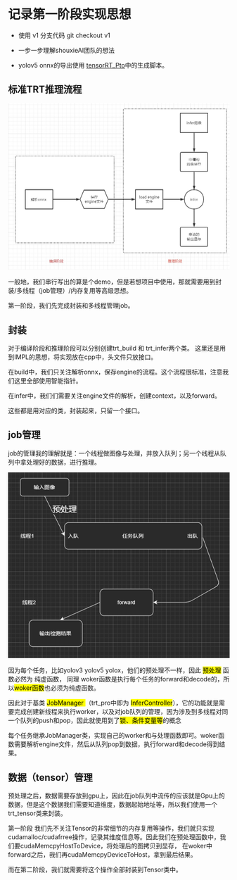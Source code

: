 # 记录第一阶段实现思想
- 使用 v1 分支代码  git checkout v1

- 一步一步理解shouxieAI团队的想法

- yolov5 onnx的导出使用 [tensorRT_Pto](https://github.com/shouxieai/tensorRT_Pro)中的生成脚本。

## 标准TRT推理流程

![](./readme_img/img0.jpg)

一般地，我们串行写出的算是个demo，但是若想项目中使用，那就需要用到封装/多线程（job管理）/内存复用等高级思想。

第一阶段，我们先完成封装和多线程管理job。

## 封装

对于编译阶段和推理阶段可以分别创建trt_build 和 trt_infer两个类。 这里还是用到IMPL的思想，将实现放在cpp中，头文件只放接口。

在build中，我们只关注解析onnx，保存engine的流程。这个流程很标准，注意我们这里全部使用智能指针。

在infer中，我们们需要关注engine文件的解析，创建context，以及forward。

这些都是用对应的类，封装起来，只留一个接口。

## job管理

job的管理我的理解就是：一个线程做图像与处理，并放入队列；另一个线程从队列中拿处理好的数据，进行推理。

![](./readme_img/img1.png)

因为每个任务，比如yolov3 yolov5 yolox，他们的预处理不一样，因此  <mark>预处理</mark> 函数必然为 纯虚函数， 同理 woker函数是执行每个任务的forward和decode的，所以<mark>woker函数</mark>也必须为纯虚函数。

因此对于基类 <mark>JobManager </mark>（trt_pro中即为 <mark>InferController</mark>），它的功能就是需要完成创建新线程来执行worker，以及对job队列的管理，因为涉及到多线程对同一个队列的push和pop，因此就使用到了<mark>锁、条件变量等</mark>的概念

每个任务继承JobManager类，实现自己的worker和与处理函数即可。woker函数需要解析engine文件，然后从队列pop到数据，执行forward和decode得到结果。

## 数据（tensor）管理

预处理之后，数据需要存放到gpu上，因此在job队列中流传的应该就是Gpu上的数据，但是这个数据我们需要知道维度，数据起始地址等，所以我们使用一个trt_tensor类来封装。

第一阶段 我们先不关注Tensor的非常细节的内存复用等操作，我们就只实现cudamalloc/cudafrree操作，记录其维度信息等。因此我们在预处理函数中，我们要cudaMemcpyHostToDevice，将处理后的图拷贝到显存， 在woker中 forward之后，我们再cudaMemcpyDeviceToHost，拿到最后结果。

而在第二阶段，我们就需要将这个操作全部封装到Tensor类中。

